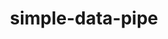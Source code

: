 ---
layout: default
title: simple-data-pipe
name: simple-data-pipe
fullname: ibm-cds-labs/simple-data-pipe
description: Simple Data Pipe 1.1
watchers: 4
stars: 4
forks: 5
languages: 
  - JavaScript
  - CSS
  - HTML

tech: 
  - Bluemix
  - Cloudant

level: undefined
giturl: https://github.com/ibm-cds-labs/simple-data-pipe
---